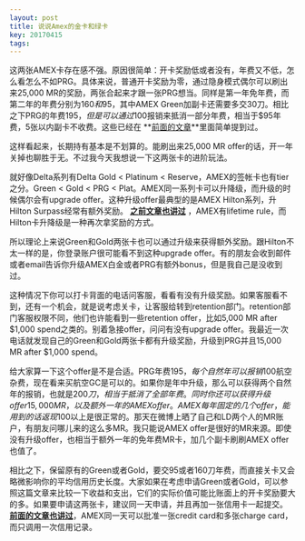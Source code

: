 ```yaml
---
layout: post
title: 说说Amex的金卡和绿卡
key: 20170415
tags:
---
```


这两张AMEX卡存在感不强。原因很简单：开卡奖励低或者没有，年费又不低，怎么看怎么不如PRG。具体来说，普通开卡奖励为零，通过隐身模式偶尔可以刷出来25,000 MR的奖励，两张合起来才跟一张PRG想当。同样是第一年免年费，而第二年的年费分别为$160和$95，其中AMEX Green加副卡还需要多交30刀。相比之下PRG的年费$195，但是可以通过$100报销来抵消一部分年费，相当于$95年费，5张以内副卡不收费。这些已经在
**[前面的文章](https://willguxy.wordpress.com/2017/01/22/amex%E5%89%AF%E5%8D%A1%E6%BC%AB%E8%B0%88/)**里面简单提到过。

这样看起来，长期持有基本是不划算的。能刷出来25,000 MR offer的话，开一年关掉也聊胜于无。不过我今天我想说一下这两张卡的进阶玩法。

就好像Delta系列有Delta Gold < Platinum < Reserve，AMEX的签帐卡也有tier之分。Green < Gold < PRG < Plat。AMEX同一系列卡可以升降级，而升级的时候偶尔会有upgrade offer。这种升级offer最典型的是AMEX Hilton系列，升Hilton Surpass经常有额外奖励。
**[之前文章也讲过](https://willguxy.wordpress.com/2017/04/03/amex-rules-explained/)**
，AMEX有lifetime rule，而Hilton卡升降级是一种再次拿奖励的方式。

所以理论上来说Green和Gold两张卡也可以通过升级来获得额外奖励。跟Hilton不太一样的是，你登录账户很可能看不到这种upgrade offer。有的朋友会收到邮件或者email告诉你升级AMEX白金或者PRG有额外bonus，但是我自己是没收到过。

这种情况下你可以打卡背面的电话问客服，看看有没有升级奖励。如果客服看不到，还有一个机会，就是说考虑关卡，让客服给转到retention部门。retention部门客服权限不同，他们也许能看到一些retention offer，比如5,000 MR after $1,000 spend之类的。别着急接offer，问问有没有upgrade offer。我最近一次电话就发现自己的Green和Gold两张卡都有升级奖励，升级到PRG并且15,000 MR after $1,000 spend。

给大家算一下这个offer是不是合适。PRG年费$195，每个自然年可以报销$100航空杂费，现在看来买航空GC是可以的。如果你是年中升级，那么可以获得两个自然年的报销，也就是$200刀，相当于抵消了全部年费。同时你还可以获得升级offer 15,000 MR，以及额外一年的AMEX offer。AMEX每年固定的几个offer，能用到的话返现$100以上是很正常的。那天在微博上晒了自己和LD两个人的MR账户，有朋友问哪儿来的这么多MR。我只能说AMEX offer是很好的MR来源。即使没有升级offer，也相当于额外一年的免年费MR卡，加几个副卡刷刷AMEX offer也值了。

相比之下，保留原有的Green或者Gold，要交95或者160刀年费，而直接关卡又会略微影响你的平均信用历史长度。大家如果在考虑申请Green或者Gold，可以参照这篇文章来比较一下收益和支出，它们的实际价值可能比账面上的开卡奖励要大的多。如果要申请这两张卡，建议同一天申请，并且再加一张信用卡一起提交。
**[前面的文章也讲过](https://willguxy.wordpress.com/2017/04/03/amex-rules-explained/)**，AMEX同一天可以批准一张credit card和多张charge card，而只调用一次信用记录。